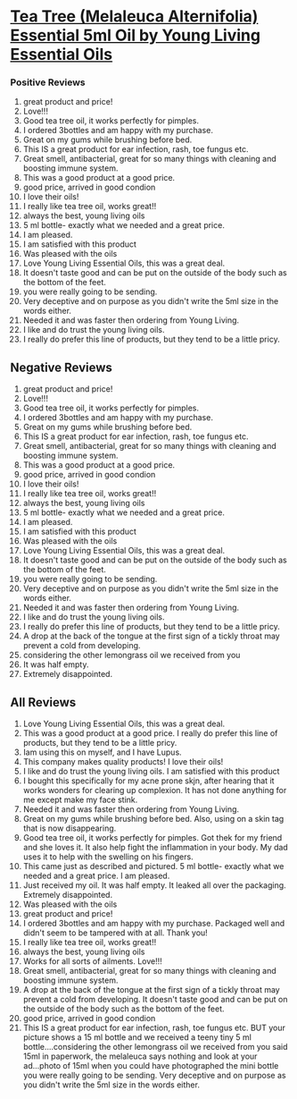 # [Tea Tree (Melaleuca Alternifolia) Essential 5ml Oil by Young Living Essential Oils](https://products.checkmycream.com/products/Tea-Tree-(Melaleuca-Alternifolia)-Essential-5ml-Oil-by-Young-Living-Essential-Oils.html)

### Positive Reviews

<ol>
      <li>great product and price!</li>
      <li>Love!!!</li>
      <li>Good tea tree oil, it works perfectly for pimples.</li>
      <li>I ordered 3bottles and am happy with my purchase.</li>
      <li>Great on my gums while brushing before bed.  </li>
      <li>This IS a great product for ear infection, rash, toe fungus etc.</li>
      <li>Great smell, antibacterial, great for so many things with cleaning and boosting immune system.</li>
      <li>This was a good product at a good price.</li>
      <li>good price, arrived in good condion</li>
      <li>I love their oils!</li>
      <li>I really like tea tree oil, works great!!</li>
      <li>always the best, young living oils</li>
      <li>5 ml bottle- exactly what we needed and a great price.</li>
      <li>I am pleased.</li>
      <li>I am satisfied with this product</li>
      <li>Was pleased with the oils</li>
      <li>Love Young Living Essential Oils, this was a great deal.</li>
      <li>It doesn&#x27;t taste good and can be put on the outside of the body such as the bottom of the feet.</li>
      <li>you were really going to be sending.</li>
      <li>Very deceptive and on purpose as you didn&#x27;t write the 5ml size in the words either.</li>
      <li>Needed it and was faster then ordering from Young Living.</li>
      <li>I like and do trust the young living oils.  </li>
      <li>I really do prefer this line of products, but they tend to be a little pricy.</li>
</ol>


<h2>Negative Reviews</h2>
<ol>
<li> great product and price!</li>
<li> Love!!!</li>
<li> Good tea tree oil, it works perfectly for pimples.</li>
<li> I ordered 3bottles and am happy with my purchase.</li>
<li> Great on my gums while brushing before bed.  </li>
<li> This IS a great product for ear infection, rash, toe fungus etc.</li>
<li> Great smell, antibacterial, great for so many things with cleaning and boosting immune system.</li>
<li> This was a good product at a good price.</li>
<li> good price, arrived in good condion</li>
<li> I love their oils!</li>
<li> I really like tea tree oil, works great!!</li>
<li> always the best, young living oils</li>
<li> 5 ml bottle- exactly what we needed and a great price.</li>
<li> I am pleased.</li>
<li> I am satisfied with this product</li>
<li> Was pleased with the oils</li>
<li> Love Young Living Essential Oils, this was a great deal.</li>
<li> It doesn&#x27;t taste good and can be put on the outside of the body such as the bottom of the feet.</li>
<li> you were really going to be sending.</li>
<li> Very deceptive and on purpose as you didn&#x27;t write the 5ml size in the words either.</li>
<li> Needed it and was faster then ordering from Young Living.</li>
<li> I like and do trust the young living oils.  </li>
<li> I really do prefer this line of products, but they tend to be a little pricy.</li>
<li> A drop at the back of the tongue at the first sign of a tickly throat may prevent a cold from developing.</li>
<li> considering the other lemongrass oil we received from you</li>
<li> It was half empty.</li>
<li> Extremely disappointed.</li>
</ol>

<h2>All Reviews</h2>

<ol>
    <li> Love Young Living Essential Oils, this was a great deal.</li>
    <li> This was a good product at a good price. I really do prefer this line of products, but they tend to be a little pricy.</li>
    <li> Iam using this on myself, and I have Lupus.</li>
    <li> This company makes quality products!  I love their oils!</li>
    <li> I like and do trust the young living oils.  I am satisfied with this product</li>
    <li> I bought this specifically for my acne prone skjn, after hearing that it works wonders for clearing up complexion. It has not done anything for me except make my face stink.</li>
    <li> Needed it and was faster then ordering from Young Living.</li>
    <li> Great on my gums while brushing before bed.  Also, using on a skin tag that is now disappearing.</li>
    <li> Good tea tree oil, it works perfectly for pimples. Got thek for my friend and she loves it. It also help fight the inflammation in your body. My dad uses it to help with the swelling on his fingers.</li>
    <li> This came just as described and pictured. 5 ml bottle- exactly what we needed and a great price. I am pleased.</li>
    <li> Just received my oil. It was half empty. It leaked all over the packaging. Extremely disappointed.</li>
    <li> Was pleased with the oils</li>
    <li> great product and price!</li>
    <li> I ordered 3bottles and am happy with my purchase. Packaged well and didn&#x27;t seem to be tampered with at all. Thank you!</li>
    <li> I really like tea tree oil, works great!!</li>
    <li> always the best, young living oils</li>
    <li> Works for all sorts of ailments.  Love!!!</li>
    <li> Great smell, antibacterial, great for so many things with cleaning and boosting immune system.</li>
    <li> A drop at the back of the tongue at the first sign of a tickly throat may prevent a cold from developing. It doesn&#x27;t taste good and can be put on the outside of the body such as the bottom of the feet.</li>
    <li> good price, arrived in good condion</li>
    <li> This IS a great product for ear infection, rash, toe fungus etc. BUT your picture shows a 15 ml bottle and we received a teeny tiny 5 ml bottle....considering the other lemongrass oil we received from you said 15ml in paperwork, the melaleuca says nothing and look at your ad...photo of 15ml when you could have photographed the mini bottle you were really going to be sending. Very deceptive and on purpose as you didn&#x27;t write the 5ml size in the words either.</li>
</ol>




